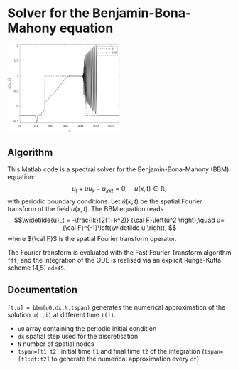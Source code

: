 # Solver for the Benjamin-Bona-Mahony equation

<img src="example.png"  width=50%>

## Algorithm

This Matlab code is a spectral solver for the Benjamin-Bona-Mahony (BBM) equation:
$$u_t+uu_x-u_{xxt}=0,\quad u(x,t)\in \mathbb{R},$$
with periodic boundary conditions.
Let $\widetilde{u}(k,t)$ be the spatial Fourier transform of the field $u(x,t)$. The BBM equation reads
$$\widetilde{u}_t = -\frac{ik}{2(1+k^2)} {\cal F}\left(u^2 \right),\quad u={\cal F}^{-1}\left(\widetilde u \right), $$
where ${\cal F}$ is the spatial Fourier transform operator.

The Fourier transform is evaluated with the Fast Fourier Transform algorithm `fft`, and the integration of the ODE is realised via an explicit Runge-Kutta scheme (4,5) `ode45`.

## Documentation

`[t,u] = bbm(u0,dx,N,tspan)` generates the numerical approximation of the solution `u(:,i)` at different time `t(i)`.

- `u0` array containing the periodic initial condition
- `dx` spatial step used for the discretisation
- `N` number of spatial nodes
- `tspan=[t1 t2]` initial time `t1` and final time `t2` of the integration (`tspan=[t1:dt:t2]` to generate the numerical approximation every `dt`)
